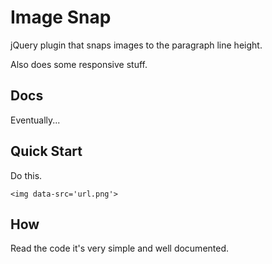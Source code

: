 Image Snap
==========
jQuery plugin that snaps images to the paragraph line height.

Also does some responsive stuff.

## Docs
Eventually...

## Quick Start
Do this.

	<img data-src='url.png'>

## How
Read the code it's very simple and well documented.
